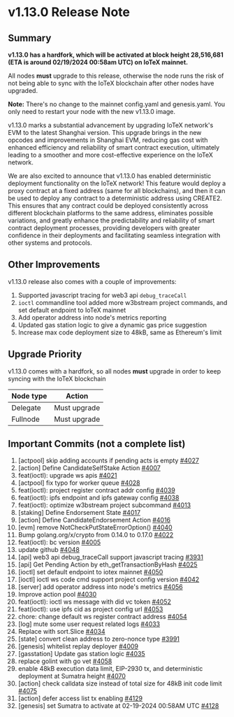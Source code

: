 # v1.13.0 Release Note

## Summary
**v1.13.0 has a hardfork, which will be activated at block height 28,516,681
(ETA is around 02/19/2024 00:58am UTC) on IoTeX mainnet.**

All nodes **must** upgrade to this release, otherwise the node runs the risk of
not being able to sync with the IoTeX blockchain after other nodes have upgraded.

**Note:**
There's no change to the mainnet config.yaml and genesis.yaml. You only need to
restart your node with the new v1.13.0 image.

v1.13.0 marks a substantial advancement by upgrading IoTeX network's EVM to the
latest Shanghai version. This upgrade brings in the new opcodes and improvements
in Shanghai EVM, reducing gas cost with enhanced efficiency and reliability of
smart contract execution, ultimately leading to a smoother and more cost-effective
experience on the IoTeX network.

We are also excited to announce that v1.13.0 has enabled deterministic deployment
functionality on the IoTeX network! This feature would deploy a proxy contract
at a fixed address (same for all blockchains), and then it can be used to deploy
any contract to a deterministic address using CREATE2. This ensures that any
contract could be deployed consistently across different blockchain platforms to
the same address, eliminates possible variations, and greatly enhance the 
predictability and reliability of smart contract deployment processes, providing
developers with greater confidence in their deployments and facilitating seamless
integration with other systems and protocols.

## Other Improvements
v1.13.0 release also comes with a couple of improvements:
1. Supported javascript tracing for web3 api `debug_traceCall`
2. `ioctl` commandline tool added more w3bstream project commands, and set
default endpoint to IoTeX mainnet
3. Add operator address into node's metrics reporting
4. Updated gas station logic to give a dynamic gas price suggestion
5. Increase max code deployment size to 48kB, same as Ethereum's limit

## Upgrade Priority
v1.13.0 comes with a hardfork, so all nodes **must** upgrade in order to keep
syncing with the IoTeX blockchain

| Node type  | Action       |
| ---------- | ------------ |
| Delegate   | Must upgrade |
| Fullnode   | Must upgrade |

## Important Commits (not a complete list)
1. [actpool] skip adding accounts if pending acts is empty [#4027](https://github.com/iotexproject/iotex-core/pull/4027)
2. [action] Define CandidateSelfStake Action [#4007](https://github.com/iotexproject/iotex-core/pull/4007)
3. feat(ioctl): upgrade ws apis [#4021](https://github.com/iotexproject/iotex-core/pull/4021)
4. [actpool] fix typo for worker queue [#4028](https://github.com/iotexproject/iotex-core/pull/4028)
5. feat(ioctl): project register contract addr config [#4039](https://github.com/iotexproject/iotex-core/pull/4039)
6. feat(ioctl): ipfs endpoint and ipfs gateway config [#4038](https://github.com/iotexproject/iotex-core/pull/4038)
7. feat(ioctl): optimize w3bstream project subcommand [#4013](https://github.com/iotexproject/iotex-core/pull/4013)
8. [staking] Define Endorsement State [#4017](https://github.com/iotexproject/iotex-core/pull/4017)
9. [action] Define CandidateEndorsement Action [#4016](https://github.com/iotexproject/iotex-core/pull/4016)
10. [evm] remove NotCheckPutStateErrorOption() [#4040](https://github.com/iotexproject/iotex-core/pull/4040)
11. Bump golang.org/x/crypto from 0.14.0 to 0.17.0 [#4022](https://github.com/iotexproject/iotex-core/pull/4022)
12. feat(ioctl): bc version [#4005](https://github.com/iotexproject/iotex-core/pull/4005)
13. update github [#4048](https://github.com/iotexproject/iotex-core/pull/4048)
14. [api] web3 api debug_traceCall support javascript tracing [#3931](https://github.com/iotexproject/iotex-core/pull/3931)
15. [api] Get Pending Action by eth_getTransactionByHash [#4025](https://github.com/iotexproject/iotex-core/pull/4025)
16. [ioctl] set default endpoint to iotex mainnet [#4050](https://github.com/iotexproject/iotex-core/pull/4050)
17. [ioctl] ioctl ws code cmd support project config version [#4042](https://github.com/iotexproject/iotex-core/pull/4042)
18. [server] add operator address into node's metrics [#4056](https://github.com/iotexproject/iotex-core/pull/4056)
19. Improve action pool [#4030](https://github.com/iotexproject/iotex-core/pull/4030)
20. feat(ioctl): ioctl ws message with did vc token [#4052](https://github.com/iotexproject/iotex-core/pull/4052)
21. feat(ioctl): use ipfs cid as project config url [#4053](https://github.com/iotexproject/iotex-core/pull/4053)
22. chore: change default ws register contract address [#4054](https://github.com/iotexproject/iotex-core/pull/4054)
23. [log] mute some user request related logs [#4033](https://github.com/iotexproject/iotex-core/pull/4033)
24. Replace with sort.Slice [#4034](https://github.com/iotexproject/iotex-core/pull/4034)
25. [state] convert clean address to zero-nonce type [#3991](https://github.com/iotexproject/iotex-core/pull/3991)
26. [genesis] whitelist replay deployer [#4009](https://github.com/iotexproject/iotex-core/pull/4009)
27. [gasstation] Update gas station logic [#4035](https://github.com/iotexproject/iotex-core/pull/4035)
28. replace golint with go vet [#4058](https://github.com/iotexproject/iotex-core/pull/4058)
29. enable 48kB execution data limit, EIP-2930 tx, and deterministic deployment at Sumatra height [#4070](https://github.com/iotexproject/iotex-core/pull/4070)
30. [action] check calldata size instead of total size for 48kB init code limit [#4075](https://github.com/iotexproject/iotex-core/pull/4075)
31. [action] defer access list tx enabling [#4129](https://github.com/iotexproject/iotex-core/pull/4129)
32. [genesis] set Sumatra to activate at 02-19-2024 00:58AM UTC [#4128](https://github.com/iotexproject/iotex-core/pull/4128)
